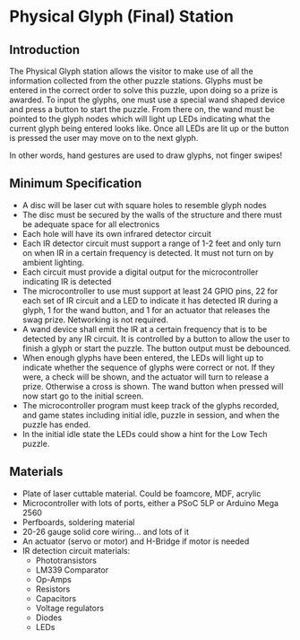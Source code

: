 # Physical Glyph (Final) Station

## Introduction
The Physical Glyph station allows the visitor to make use of all the information collected from the other puzzle stations. Glyphs must be entered in the correct order to solve this puzzle, upon doing so a prize is awarded. To input the glyphs, one must use a special wand shaped device and press a button to start the puzzle. From there on, the wand must be pointed to the glyph nodes which will light up LEDs indicating what the current glyph being entered looks like. Once all LEDs are lit up or the button is pressed the user may move on to the next glyph. 

In other words, hand gestures are used to draw glyphs, not finger swipes!

## Minimum Specification
* A disc will be laser cut with square holes to resemble glyph nodes
* The disc must be secured by the walls of the structure and there must be adequate space for all electronics
* Each hole will have its own infrared detector circuit
* Each IR detector circuit must support a range of 1-2 feet and only turn on when IR in a certain frequency is detected. It must not turn on by ambient lighting.
* Each circuit must provide a digital output for the microcontroller indicating IR is detected
* The microcontroller to use must support at least 24 GPIO pins, 22 for each set of IR circuit and a LED to indicate it has detected IR during a glyph, 1 for the wand button, and 1 for an actuator that releases the swag prize. Networking is not required.
* A wand device shall emit the IR at a certain frequency that is to be detected by any IR circuit. It is controlled by a button to allow the user to finish a glyph or start the puzzle. The button output must be debounced.
* When enough glyphs have been entered, the LEDs will light up to indicate whether the sequence of glyphs were correct or not. If they were, a check will be shown, and the actuator will turn to release a prize. Otherwise a cross is shown. The wand button when pressed will now start go to the initial screen.
* The microcontroller program must keep track of the glyphs recorded, and game states including initial idle, puzzle in session, and when the puzzle has ended.
* In the initial idle state the LEDs could show a hint for the Low Tech puzzle.

## Materials
* Plate of laser cuttable material. Could be foamcore, MDF, acrylic
* Microcontroller with lots of ports, either a PSoC 5LP or Arduino Mega 2560
* Perfboards, soldering material
* 20-26 gauge solid core wiring… and lots of it
* An actuator (servo or motor) and H-Bridge if motor is needed
* IR detection circuit materials:
   * Phototransistors
   * LM339 Comparator
   * Op-Amps
   * Resistors
   * Capacitors
   * Voltage regulators
   * Diodes
   * LEDs
